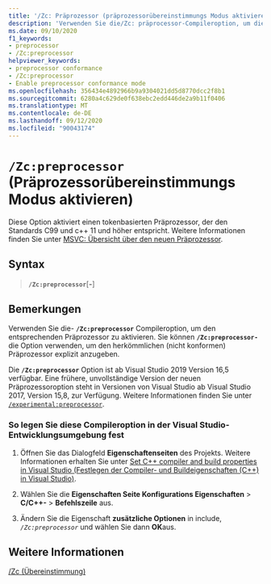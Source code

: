 ```yaml
---
title: '/Zc: Präprozessor (präprozessorübereinstimmungs Modus aktivieren)'
description: 'Verwenden Sie die/Zc: präprocessor-Compileroption, um die Compilerunterstützung für einen standardkonformen Präprozessor zu aktivieren.'
ms.date: 09/10/2020
f1_keywords:
- preprocessor
- /Zc:preprocessor
helpviewer_keywords:
- preprocessor conformance
- /Zc:preprocessor
- Enable preprocessor conformance mode
ms.openlocfilehash: 356434e4892966b9a9304021dd5d8770dcc2f8b1
ms.sourcegitcommit: 6280a4c629de0f638ebc2edd446de2a9b11f0406
ms.translationtype: MT
ms.contentlocale: de-DE
ms.lasthandoff: 09/12/2020
ms.locfileid: "90043174"
---
```

# <a name="zcpreprocessor-enable-preprocessor-conformance-mode"></a>`/Zc:preprocessor` (Präprozessorübereinstimmungs Modus aktivieren)

Diese Option aktiviert einen tokenbasierten Präprozessor, der den Standards C99 und c++ 11 und höher entspricht. Weitere Informationen finden Sie unter [MSVC: Übersicht über den neuen Präprozessor](../../preprocessor/preprocessor-experimental-overview.md).

## <a name="syntax"></a>Syntax

> **`/Zc:preprocessor`**[**-**]

## <a name="remarks"></a>Bemerkungen

Verwenden Sie die- **`/Zc:preprocessor`** Compileroption, um den entsprechenden Präprozessor zu aktivieren. Sie können **`/Zc:preprocessor-`** die Option verwenden, um den herkömmlichen (nicht konformen) Präprozessor explizit anzugeben.

Die **`/Zc:preprocessor`** Option ist ab Visual Studio 2019 Version 16,5 verfügbar. Eine frühere, unvollständige Version der neuen Präprozessoroption steht in Versionen von Visual Studio ab Visual Studio 2017, Version 15,8, zur Verfügung. Weitere Informationen finden Sie unter [`/experimental:preprocessor`](experimental-preprocessor.md).

### <a name="to-set-this-compiler-option-in-the-visual-studio-development-environment"></a>So legen Sie diese Compileroption in der Visual Studio-Entwicklungsumgebung fest

1. Öffnen Sie das Dialogfeld **Eigenschaftenseiten** des Projekts. Weitere Informationen erhalten Sie unter [Set C++ compiler and build properties in Visual Studio (Festlegen der Compiler- und Buildeigenschaften (C++) in Visual Studio)](../working-with-project-properties.md).

1. Wählen Sie die **Eigenschaften Seite Konfigurations Eigenschaften**  >  **C/C++-**  >  **Befehlszeile** aus.

1. Ändern Sie die Eigenschaft **zusätzliche Optionen** in include, *`/Zc:preprocessor`* und wählen Sie dann **OK**aus.

## <a name="see-also"></a>Weitere Informationen

[/Zc (Übereinstimmung)](zc-conformance.md)
